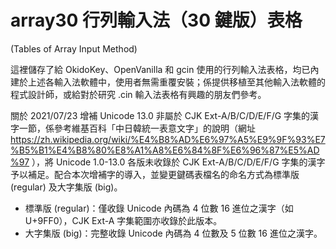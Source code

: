 # array30 行列輸入法（30 鍵版）表格
(Tables of Array Input Method)

這裡儲存了給 OkidoKey、OpenVanilla 和 gcin 使用的行列輸入法表格，均已內建於上述各輸入法軟體中，使用者無需重覆安裝；係提供移植至其他輸入法軟體的程式設計師，或給對於研究 .cin 輸入法表格有興趣的朋友們參考。

關於 2021/07/23 增補 Unicode 13.0 非屬於 CJK Ext-A/B/C/D/E/F/G 字集的漢字一節，係參考維基百科「中日韓統一表意文字」的說明（網址 https://zh.wikipedia.org/wiki/%E4%B8%AD%E6%97%A5%E9%9F%93%E7%B5%B1%E4%B8%80%E8%A1%A8%E6%84%8F%E6%96%87%E5%AD%97 ），將 Unicode 1.0-13.0 各版未收錄於 CJK Ext-A/B/C/D/E/F/G 字集的漢字予以補足。配合本次增補字的導入，並變更鍵碼表檔名的命名方式為標準版 (regular) 及大字集版 (big)。
* 標準版 (regular)：僅收錄 Unicode 內碼為 4 位數 16 進位之漢字（如 U+9FF0），CJK Ext-A 字集範圍亦收錄於此版本。
* 大字集版 (big)：完整收錄 Unicode 內碼為 4 位數及 5 位數 16 進位之漢字。
